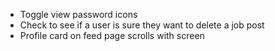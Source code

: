 - Toggle view password icons
- Check to see if a user is sure they want to delete a job post
- Profile card on feed page scrolls with screen